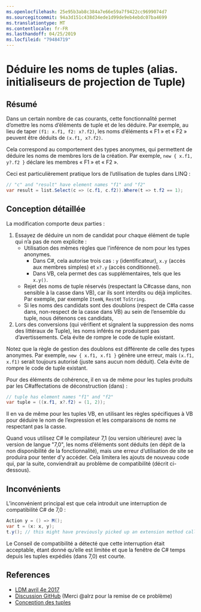```yaml
---
ms.openlocfilehash: 25e95b3ab8c384a7e66e59a7f9422cc9699074d7
ms.sourcegitcommit: 94a3d151c438d34ede1d99de9eb4ebdc07ba4699
ms.translationtype: MT
ms.contentlocale: fr-FR
ms.lasthandoff: 04/25/2019
ms.locfileid: "79484719"
---
```

# <a name="infer-tuple-names-aka-tuple-projection-initializers"></a>Déduire les noms de tuples (alias. initialiseurs de projection de Tuple)

## <a name="summary"></a>Résumé
[summary]: #summary

Dans un certain nombre de cas courants, cette fonctionnalité permet d’omettre les noms d’éléments de tuple et de les déduire. Par exemple, au lieu de taper `(f1: x.f1, f2: x?.f2)`, les noms d’éléments « F1 » et « F2 » peuvent être déduits de `(x.f1, x?.f2)`.

Cela correspond au comportement des types anonymes, qui permettent de déduire les noms de membres lors de la création. Par exemple, `new { x.f1, y?.f2 }` déclare les membres « F1 » et « F2 ».

Ceci est particulièrement pratique lors de l’utilisation de tuples dans LINQ :

```csharp
// "c" and "result" have element names "f1" and "f2"
var result = list.Select(c => (c.f1, c.f2)).Where(t => t.f2 == 1); 
```

## <a name="detailed-design"></a>Conception détaillée
[design]: #detailed-design

La modification comporte deux parties :

1.  Essayez de déduire un nom de candidat pour chaque élément de tuple qui n’a pas de nom explicite :
    -   Utilisation des mêmes règles que l’inférence de nom pour les types anonymes.
        - Dans C#, cela autorise trois cas : `y` (identificateur), `x.y` (accès aux membres simples) et `x?.y` (accès conditionnel).
        - Dans VB, cela permet des cas supplémentaires, tels que les `x.y()`.
    -   Rejet des noms de tuple réservés (respectant la C#casse dans, non sensible à la casse dans VB), car ils sont interdits ou déjà implicites. Par exemple, par exemple `ItemN`, `Rest`et `ToString`.
    -   Si les noms des candidats sont des doublons (respect de C#la casse dans, non-respect de la casse dans VB) au sein de l’ensemble du tuple, nous détenons ces candidats,
2.  Lors des conversions (qui vérifient et signalent la suppression des noms des littéraux de Tuple), les noms inférés ne produisent pas d’avertissements. Cela évite de rompre le code de tuple existant.

Notez que la règle de gestion des doublons est différente de celle des types anonymes. Par exemple, `new { x.f1, x.f1 }` génère une erreur, mais `(x.f1, x.f1)` serait toujours autorisé (juste sans aucun nom déduit). Cela évite de rompre le code de tuple existant.

Pour des éléments de cohérence, il en va de même pour les tuples produits par les C#affectations de déconstruction (dans) :

```csharp
// tuple has element names "f1" and "f2" 
var tuple = ((x.f1, x?.f2) = (1, 2));
```

Il en va de même pour les tuples VB, en utilisant les règles spécifiques à VB pour déduire le nom de l’expression et les comparaisons de noms ne respectant pas la casse.

Quand vous utilisez C# le compilateur 7,1 (ou version ultérieure) avec la version de langue "7,0", les noms d’éléments sont déduits (en dépit de la non disponibilité de la fonctionnalité), mais une erreur d’utilisation de site se produira pour tenter d’y accéder. Cela limitera les ajouts de nouveau code qui, par la suite, conviendrait au problème de compatibilité (décrit ci-dessous).

## <a name="drawbacks"></a>Inconvénients
[drawbacks]: #drawbacks

L’inconvénient principal est que cela introduit une interruption de compatibilité C# de 7,0 :

```csharp
Action y = () => M();
var t = (x: x, y);
t.y(); // this might have previously picked up an extension method called “y”, but would now call the lambda.
```

Le Conseil de compatibilité a détecté que cette interruption était acceptable, étant donné qu’elle est limitée et que la fenêtre de C# temps depuis les tuples expédiés (dans 7,0) est courte.

## <a name="references"></a>References
- [LDM avril 4e 2017](https://github.com/dotnet/csharplang/blob/master/meetings/2017/LDM-2017-04-05.md#tuple-names)
- [Discussion GitHub](https://github.com/dotnet/csharplang/issues/370) (Merci @alrz pour la remise de ce problème)
- [Conception des tuples](https://github.com/dotnet/roslyn/blob/master/docs/features/tuples.md)
